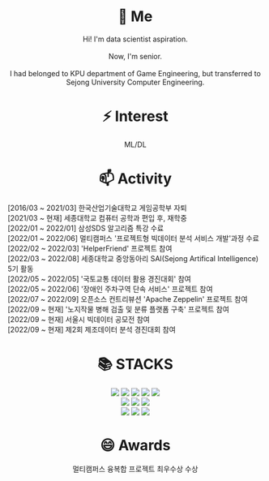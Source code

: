 
<!--
**JoWonHyeung/JoWonHyeung** is a ✨ _special_ ✨ repository because its `README.md` (this file) appears on your GitHub profile.
Here are some ideas to get you started:
- 🔭 I’m currently working on ...
- 
- 👯 I’m looking to collaborate on ...
- 🤔 I’m looking for help with ...
- 💬 Ask me about ...
- 📫 How to reach me: ...
- 😄 Pronouns: ...
- ⚡ Fun fact: ...
-->
<div align=center><h1>🌱 Me</h1></div>

<div align=center> Hi! I'm data scientist aspiration.</div>
<br>
<div align=center> Now, I'm senior.</div>
<br>
<div align=center> I had belonged to KPU department of Game Engineering, but transferred to Sejong University Computer Engineering. </div>

<div align=center><h1> ⚡ Interest </h1> </div>
<div align=center> ML/DL</div>

<div align=center><h1> 📫 Activity </h1> </div>
<div> [2016/03 ~ 2021/03] 한국산업기술대학교 게임공학부 자퇴</div>
<div> [2021/03 ~ 현재] 세종대학교 컴퓨터 공학과 편입 후, 재학중</div>
<div> [2022/01 ~ 2022/01] 삼성SDS 알고리즘 특강 수료</div>
<div> [2022/01 ~ 2022/06] 멀티캠퍼스 '프로젝트형 빅데이터 분석 서비스 개발'과정 수료</div>
<div> [2022/02 ~ 2022/03] 'HelperFriend' 프로젝트 참여</div>
<div> [2022/03 ~ 2022/08] 세종대학교 중앙동아리 SAI(Sejong Artifical Intelligence) 5기 활동</div>
<div> [2022/05 ~ 2022/05] '국토교통 데이터 활용 경진대회' 참여</div>
<div> [2022/05 ~ 2022/06] '장애인 주차구역 단속 서비스' 프로젝트 참여</div>
<div> [2022/07 ~ 2022/09] 오픈소스 컨트리뷰션 'Apache Zeppelin' 프로젝트 참여 </div>
<div> [2022/09 ~ 현재] '노지작물 병해 검출 및 분류 플랫폼 구축' 프로젝트 참여  </div>
<div> [2022/09 ~ 현재] 서울시 빅데이터 공모전 참여 </div>
<div> [2022/09 ~ 현재] 제2회 제조데이터 분석 경진대회 참여</div>

<div align=center><h1>📚 STACKS</h1></div>

<div align="center">
  <img src="https://img.shields.io/badge/java-007396?style=for-the-badge&logo=java&logoColor=white"> 
  <img src="https://img.shields.io/badge/c++-00599C?style=for-the-badge&logo=c%2B%2B&logoColor=white">
  <img src="https://img.shields.io/badge/c-A8B9CC?style=for-the-badge&logo=c%2B%2B&logoColor=white">
  <img src="https://img.shields.io/badge/-C%23-000000?style=for-the-badge&logo=c%2B%2B&logoColor=white">
  <img src="https://img.shields.io/badge/python-3776AB?style=for-the-badge&logo=python&logoColor=white">
  <br>
  <img src="https://img.shields.io/badge/html5-E34F26?style=for-the-badge&logo=html5&logoColor=white">
  <img src="https://img.shields.io/badge/css-1572B6?style=for-the-badge&logo=css3&logoColor=white">
  <img src="https://img.shields.io/badge/javascript-F7DF1E?style=for-the-badge&logo=javascript&logoColor=black">
  <br>
  <img src="https://img.shields.io/badge/github-181717?style=for-the-badge&logo=github&logoColor=white">
  <img src="https://img.shields.io/badge/git-F05032?style=for-the-badge&logo=git&logoColor=white">
  <img src="https://img.shields.io/badge/django-092E20?style=for-the-badge&logo=django&logoColor=white">
 </div>
 
 <div align=center><h1> 😄 Awards </h1> </div>

<div align=center> 멀티캠퍼스 융복합 프로젝트 최우수상 수상</div>

